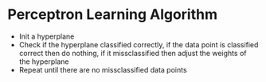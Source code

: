 # Perceptron Learning Algorithm

- Init a hyperplane
- Check if the hyperplane classified correctly, if the data point is classified correct then do nothing, if it missclassified then adjust the weights of the hyperplane
- Repeat until there are no missclassified data points
